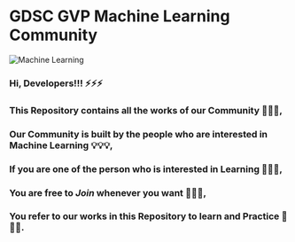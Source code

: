 # GDSC GVP Machine Learning Community

<img src='https://www.fsm.ac.in/blog/wp-content/uploads/2022/08/ml-e1610553826718.jpg' alt='Machine Learning' align='center' />



### Hi, Developers!!! ⚡⚡⚡
### This Repository contains all the works of our Community 🌟🌟🌟, 
### Our Community is built by the people who are interested in Machine Learning 💡💡💡,
### If you are one of the person who is interested in Learning 🤩🤩🤩,
### You are free to ***Join*** whenever you want 🤗🤗🤗,
### You refer to our works in this Repository to learn and Practice 💖💖💖.
